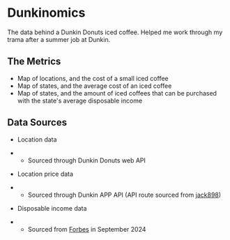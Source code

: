 # Dunkinomics

The data behind a Dunkin Donuts iced coffee. Helped me work through my trama after a summer job at Dunkin.

## The Metrics
* Map of locations, and the cost of a small iced coffee
* Map of states, and the average cost of an iced coffee
* Map of states, and the amount of iced coffees that can be purchased with the state's average disposable income

## Data Sources
* Location data
* * Sourced through Dunkin Donuts web API

* Location price data
* * Sourced through Dunkin APP API (API route sourced from [jack898](https://github.com/jack898/dunkinScout))

* Disposable income data
* * Sourced from [Forbes](https://www.forbes.com/advisor/mortgages/cost-of-living-by-state/) in September 2024